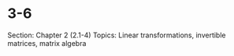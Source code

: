 # 3-6

Section: Chapter 2 (2.1-4)
Topics: Linear transformations, invertible matrices, matrix algebra